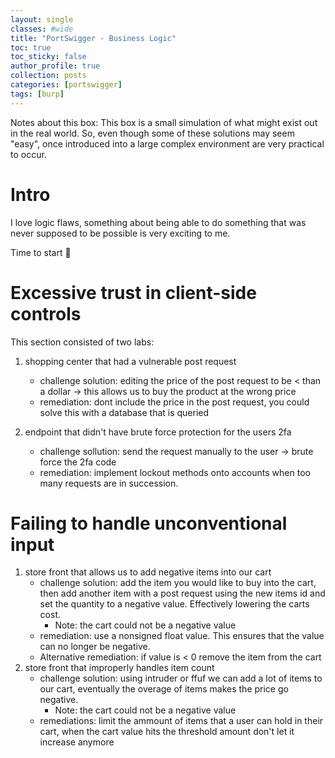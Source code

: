 ```yaml
---
layout: single
classes: #wide
title: "PortSwigger - Business Logic"
toc: true
toc_sticky: false
author_profile: true
collection: posts
categories: [portswigger]
tags: [burp]
---
```

Notes about this box: This box is a small simulation of what might exist out in the real world. So, even though some of these solutions may seem "easy", once introduced into a large complex environment are very practical to occur.

# Intro
I love logic flaws, something about being able to do something that was never supposed to be possible is very exciting to me.

Time to start :cold_face:

# Excessive trust in client-side controls
This section consisted of two labs:
1. shopping center that had a vulnerable post request 
    - challenge solution: editing the price of the post request to be < than a dollar -> this allows us to buy the product at the wrong price
    - remediation: dont include the price in the post request, you could solve this with a database that is queried
  
2. endpoint that didn't have brute force protection for the users 2fa
    - challenge sollution: send the request manually to the user -> brute force the 2fa code
    - remediation: implement lockout methods onto accounts when too many requests are in succession. 

# Failing to handle unconventional input
1. store front that allows us to add negative items into our cart
    - challenge solution: add the item you would like to buy into the cart, then add another item with a post request using the new items id and set the quantity to a negative value. Effectively lowering the carts cost.
        - Note: the cart could not be a negative value
    - remediation: use a nonsigned float value. This ensures that the value can no longer be negative. 
    - Alternative remediation: if value is < 0 remove the item from the cart
2. store front that improperly handles item count
    - challenge solution: using intruder or ffuf we can add a lot of items to our cart, eventually the overage of items makes the price go negative. 
        - Note: the cart could not be a negative value
    - remediations: limit the ammount of items that a user can hold in their cart, when the cart value hits the threshold amount don't let it increase anymore
  



